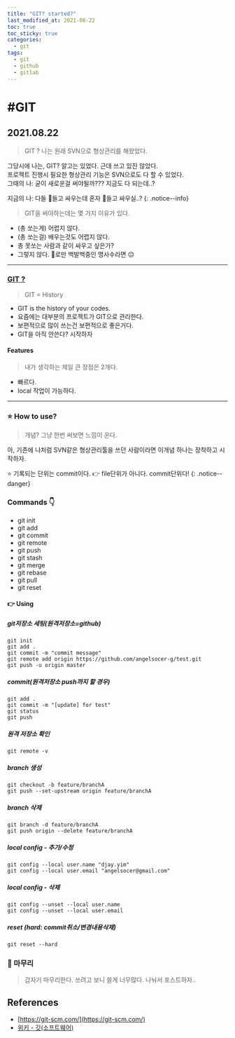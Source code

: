 ```yaml
---
title: "GIT? started?"
last_modified_at: 2021-08-22
toc: true
toc_sticky: true
categories:
  - git
tags:
  - git
  - github
  - gitlab
---
```


# #GIT
## 2021.08.22
> GIT ? 나는 원래 SVN으로 형상관리를 해왔었다.  

그당시에 나는, GIT? 알고는 있었다. 근데 쓰고 있진 않았다.   
프로젝트 진행시 필요한 형상관리 기능은 SVN으로도 다 할 수 있었다.  
그때의 나: 굳이 새로운걸 써야될까??? 지금도 다 되는데..?

지금의 나: 다들 🔫들고 싸우는데 혼자 🏹들고 싸우실..?
{: .notice--info}

> GIT을 써야하는데는 몇 가지 이유가 있다.  

- (총 쏘는게) 어렵지 않다. 
- (총 쏘는걸) 배우는것도 어렵지 않다.
- 총 못쏘는 사람과 같이 싸우고 싶은가? 
- 그렇지 않다. 🏹로만 백발백중인 명사수라면 😔

---

### [GIT ?](https://ko.wikipedia.org/wiki/%EA%B9%83_(%EC%86%8C%ED%94%84%ED%8A%B8%EC%9B%A8%EC%96%B4))
> GIT = History
- GIT is the history of your codes.
- 요즘에는 대부분의 프로젝트가 GIT으로 관리한다.
- 보편적으로 많이 쓰는건 보편적으로 좋은거다.
- GIT을 아직 안쓴다? 시작하자

#### Features
> 내가 생각하는 제일 큰 장점은 2개다.

- 빠르다.
- local 작업이 가능하다.

---

### ⭐️ How to use?
> 개념? 그냥 한번 써보면 느낌이 온다.  

아, 기존에 나처럼 SVN같은 형상관리툴을 쓰던 사람이라면 이개념 하나는 장착하고 시작하자.

⭐️ 기록되는 단위는 commit이다. 👉 file단위가 아니다. commit단위다!
{: .notice--danger}

### Commands 👇
- git init
- git add
- git commit
- git remote
- git push
- git stash
- git merge
- git rebase
- git pull
- git reset

#### 👉 Using
##### git저장소 세팅(원격저장소=github)
```shell
git init
git add .
git commit -m "commit message"
git remote add origin https://github.com/angelsocer-g/test.git
git push -u origin master
```

##### commit(원격저장소 push까지 할 경우)
```shell
git add .
git commit -m "[update] for test"    
git status
git push
```

##### 원격 저장소 확인
```shell
git remote -v
```

##### branch 생성
```shell
git checkout -b feature/branchA
git push --set-upstream origin feature/branchA
```

##### branch 삭제
```shell
git branch -d feature/branchA
git push origin --delete feature/branchA
```

##### local config - 추가/수정
```shell
git config --local user.name "djay.yim"
git config --local user.email "angelsocer@gmail.com"
```

##### local config - 삭제
```shell
git config --unset --local user.name
git config --unset --local user.email
```

##### reset (hard: commit취소/변경내용삭제)
```shell
git reset --hard
```

### 🛬 마무리
> 갑자기 마무리한다. 쓰려고 보니 쓸게 너무많다. 나눠서 포스트하자..

## References
- [https://git-scm.com/](https://git-scm.com/)
- [위키 - 깃(소프트웨어)](https://ko.wikipedia.org/wiki/%EA%B9%83_(%EC%86%8C%ED%94%84%ED%8A%B8%EC%9B%A8%EC%96%B4))

